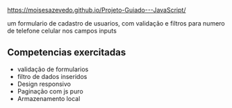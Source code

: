 https://moisesazevedo.github.io/Projeto-Guiado---JavaScript/


um formulario de cadastro de usuarios, com validação e filtros para numero de telefone celular nos campos inputs

## Competencias exercitadas
- validação de formularios
- filtro de dados inseridos
- Design responsivo
- Paginação com js puro
- Armazenamento local
